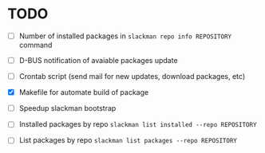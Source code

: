 # TODO

 - [ ] Number of installed packages in `slackman repo info REPOSITORY` command
 - [ ] D-BUS notification of avaiable packages update
 - [ ] Crontab script (send mail for new updates, download packages, etc)
 - [x] Makefile for automate build of package
 - [ ] Speedup slackman bootstrap
 - [ ] Installed packages by repo `slackman list installed --repo REPOSITORY`
 - [ ] List packages by repo `slackman list packages --repo REPOSITORY`
 
